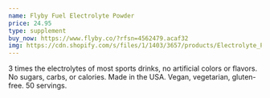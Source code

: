 ```yaml
---
name: Flyby Fuel Electrolyte Powder
price: 24.95
type: supplement
buy_now: https://www.flyby.co/?rfsn=4562479.acaf32
img: https://cdn.shopify.com/s/files/1/1403/3657/products/Electrolyte_Powder_large.png?v=1567790095
---
```


3 times the electrolytes of most sports drinks, no artificial colors or flavors.  No sugars, carbs, or calories.  Made in the USA.  Vegan, vegetarian, gluten-free. 50 servings.
